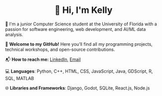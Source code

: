 <h1 align="center">👋 Hi, I'm Kelly</h1>

🏫 I'm a junior Computer Science student at the University of Florida with a passion for software engineering, web development, and AI/ML data analysis.

🎉 **Welcome to my GitHub!** Here you’ll find all my programming projects, technical workshops, and open-source contributions.

📬 **How to reach me:** [LinkedIn](https://linkedin.com/in/kellyltran), [Email](mailto:kellytran.inbox@gmail.com)

💻 **Languages**: Python, C++, HTML, CSS, JavaScript, Java, GDScript, R, SQL, MATLAB

🌐 **Libraries and Frameworks**: Django, Godot, SQLite, React.js, Node.js
